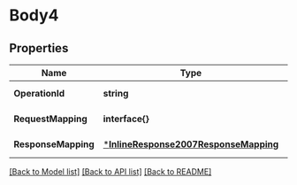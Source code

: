 # Body4

## Properties
Name | Type | Description | Notes
------------ | ------------- | ------------- | -------------
**OperationId** | **string** |  | [default to null]
**RequestMapping** | **interface{}** |  | [default to null]
**ResponseMapping** | [***InlineResponse2007ResponseMapping**](inline_response_200_7_response_mapping.md) |  | [default to null]

[[Back to Model list]](../README.md#documentation-for-models) [[Back to API list]](../README.md#documentation-for-api-endpoints) [[Back to README]](../README.md)


